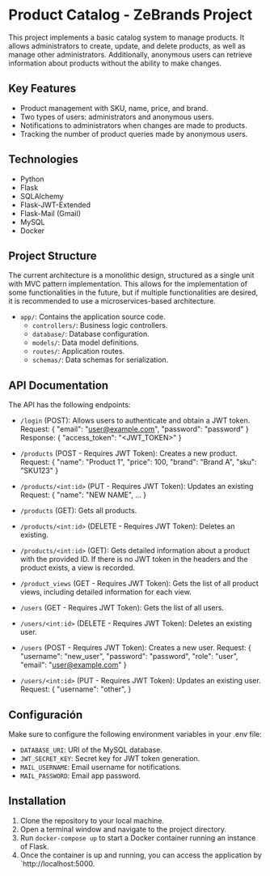 # Product Catalog - ZeBrands Project
This project implements a basic catalog system to manage products. It allows administrators to create, update, and delete products, as well as manage other administrators. Additionally, anonymous users can retrieve information about products without the ability to make changes.

## Key Features
- Product management with SKU, name, price, and brand.
- Two types of users: administrators and anonymous users.
- Notifications to administrators when changes are made to products.
- Tracking the number of product queries made by anonymous users.

## Technologies
- Python
- Flask
- SQLAlchemy
- Flask-JWT-Extended
- Flask-Mail (Gmail)
- MySQL
- Docker

## Project Structure
The current architecture is a monolithic design, structured as a single unit with MVC pattern implementation. This allows for the implementation of some functionalities in the future, but if multiple functionalities are desired, it is recommended to use a microservices-based architecture.

- `app/`: Contains the application source code.
  - `controllers/`: Business logic controllers.
  - `database/`: Database configuration.
  - `models/`: Data model definitions.
  - `routes/`: Application routes.
  - `schemas/`: Data schemas for serialization.

## API Documentation
The API has the following endpoints:

- `/login` (POST): Allows users to authenticate and obtain a JWT token.
    Request:    {
                    "email": "user@example.com",
                    "password": "password"
                }
    Response:   {
                    "access_token": "<JWT_TOKEN>"
                }
- `/products` (POST - Requires JWT Token): Creates a new product.
    Request:    {
                    "name": "Product 1",
                    "price": 100,
                    "brand": "Brand A",
                    "sku": "SKU123"
                }
      
- `/products/<int:id>` (PUT - Requires JWT Token): Updates an existing
    Request:    {
                    "name": "NEW NAME",
                    ...
                }
- `/products` (GET): Gets all products.
- `/products/<int:id>` (DELETE - Requires JWT Token): Deletes an existing.
- `/products/<int:id>` (GET): Gets detailed information about a product with the provided ID. If there is no JWT token in the headers and the product exists, a view is recorded.
- `/product_views` (GET - Requires JWT Token): Gets the list of all product views, including detailed information for each view.
- `/users` (GET - Requires JWT Token): Gets the list of all users.
- `/users/<int:id>` (DELETE - Requires JWT Token): Deletes an existing user.
- `/users` (POST - Requires JWT Token): Creates a new user.
    Request:    {
                    "username": "new_user",
                    "password": "password",
                    "role": "user",
                    "email": "user@example.com"
                }
- `/users/<int:id>` (PUT - Requires JWT Token): Updates an existing user.
    Request:    {
                    "username": "other",
                }
       
## Configuración
Make sure to configure the following environment variables in your .env file:
- `DATABASE_URI`:  URI of the MySQL database.
- `JWT_SECRET_KEY`: Secret key for JWT token generation.
- `MAIL_USERNAME`: Email username for notifications.
- `MAIL_PASSWORD`: Email app password.

## Installation
1. Clone the repository to your local machine.
2. Open a terminal window and navigate to the project directory.
3. Run `docker-compose up` to start a Docker container running an instance of Flask.
4. Once the container is up and running, you can access the application by `http://localhost:5000.




